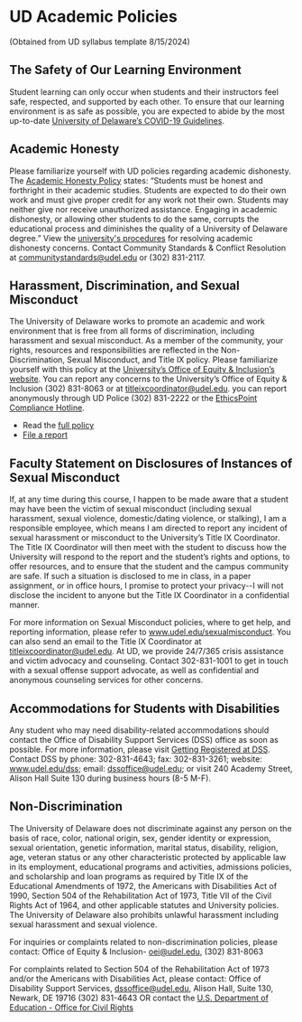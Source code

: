 # UD Academic Policies

(Obtained from UD syllabus template 8/15/2024)

## The Safety of Our Learning Environment 
Student learning can only occur when students and their instructors feel safe, respected, and supported by each other. To ensure that our learning environment is as safe as possible, you are expected to abide by the most up-to-date [University of Delaware’s COVID-19 Guidelines](https://www.udel.edu/home/coronavirus/guidelines/). 

## Academic Honesty

Please familiarize yourself with UD policies regarding academic dishonesty. The [Academic Honesty Policy](https://www.udel.edu/content/dam/udelImages/student-life/StudentGuide.pdf) states: “Students must be honest and forthright in their academic studies. Students are expected to do their own work and must give proper credit for any work not their own. Students may neither give nor receive unauthorized assistance.  Engaging in academic dishonesty, or allowing other students to do the same, corrupts the educational process and diminishes the quality of a University of Delaware degree.” View the [university's procedures](https://www.udel.edu/students/community-standards/conduct-process/) for resolving academic dishonesty concerns. Contact Community Standards & Conflict Resolution at communitystandards@udel.edu or (302) 831-2117.

## Harassment, Discrimination, and Sexual Misconduct
The University of Delaware works to promote an academic and work environment that is free from all forms of discrimination, including harassment and sexual misconduct. As a member of the community, your rights, resources and responsibilities are reflected in the Non-Discrimination, Sexual Misconduct, and Title IX policy.  Please familiarize yourself with this policy at the [University’s Office of Equity & Inclusion’s website](https://sites.udel.edu/oei/). You can report any concerns to the University’s Office of Equity & Inclusion (302) 831-8063 or at titleixcoordinator@udel.edu.  you can report anonymously through UD Police (302) 831-2222 or the [EthicsPoint Compliance Hotline](https://sites.udel.edu/intaudit/compliance-hotline/).
* Read the [full policy](https://sites.udel.edu/sexualmisconduct/files/2020/09/20200902-NDSM-Policy-final.pdf)
* [File a report](https://sites.udel.edu/oei/)

## Faculty Statement on Disclosures of Instances of Sexual Misconduct
If, at any time during this course, I happen to be made aware that a student may have been the victim of sexual misconduct (including sexual harassment, sexual violence, domestic/dating violence, or stalking), I am a responsible employee, which means I am directed to report any incident of sexual harassment or misconduct to the University’s Title IX Coordinator. The Title IX Coordinator will then meet with the student to discuss how the University will respond to the report and the student’s rights and options, to offer resources, and to ensure that the student and the campus community are safe. If such a situation is disclosed to me in class, in a paper assignment, or in office hours, I promise to protect your privacy--I will not disclose the incident to anyone but the Title IX Coordinator in a confidential manner. 

For more information on Sexual Misconduct policies, where to get help, and reporting information, please refer to www.udel.edu/sexualmisconduct. You can also send an email to the Title IX Coordinator at titleixcoordinator@udel.edu. At UD, we provide 24/7/365 crisis assistance and victim advocacy and counseling. Contact 302-831-1001 to get in touch with a sexual offense support advocate, as well as confidential and anonymous counseling services for other concerns.

## Accommodations for Students with Disabilities
Any student who may need disability-related accommodations should contact the Office of Disability Support Services (DSS) office as soon as possible. For more information, please visit [Getting Registered at DSS](https://sites.udel.edu/dss/students/registration-process-2/). Contact DSS by phone: 302-831-4643; fax: 302-831-3261; website: www.udel.edu/dss; email: dssoffice@udel.edu; or visit 240 Academy Street, Alison Hall Suite 130 during business hours (8-5 M-F). 

## Non-Discrimination
The University of Delaware does not discriminate against any person on the basis of race, color, national origin, sex, gender identity or expression, sexual orientation, genetic information, marital status, disability, religion, age, veteran status or any other characteristic protected by applicable law in its employment, educational programs and activities, admissions policies, and scholarship and loan programs as required by Title IX of the Educational Amendments of 1972, the Americans with Disabilities Act of 1990, Section 504 of the Rehabilitation Act of 1973, Title VII of the Civil Rights Act of 1964, and other applicable statutes and University policies. The University of Delaware also prohibits unlawful harassment including sexual harassment and sexual violence.

For inquiries or complaints related to non-discrimination policies, please contact: Office of Equity & Inclusion- oei@udel.edu, (302) 831-8063

For complaints related to Section 504 of the Rehabilitation Act of 1973 and/or the Americans with Disabilities Act, please contact: Office of Disability Support Services, dssoffice@udel.edu, Alison Hall, Suite 130, Newark, DE 19716 (302) 831-4643 OR contact the [U.S. Department of Education - Office for Civil Rights](https://www2.ed.gov/about/offices/list/ocr/docs/howto.html)
